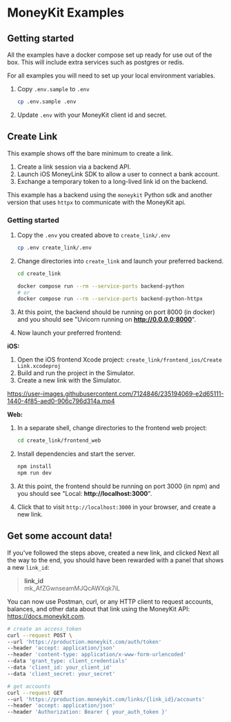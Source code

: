# MoneyKit Examples

## Getting started

All the examples have a docker compose set up ready for use out of the box. This will include extra services such as postgres or redis.

For all examples you will need to set up your local environment variables.

1. Copy `.env.sample` to `.env`

   ```sh
   cp .env.sample .env
   ```

2. Update `.env` with your MoneyKit client id and secret.

## Create Link

This example shows off the bare minimum to create a link.

1. Create a link session via a backend API.
2. Launch iOS MoneyLink SDK to allow a user to connect a bank account.
3. Exchange a temporary token to a long-lived link id on the backend.

This example has a backend using the `moneykit` Python sdk and another version that uses `httpx` to communicate with the MoneyKit api.

### Getting started

1. Copy the `.env` you created above to `create_link/.env`

   ```sh
   cp .env create_link/.env
   ```

2. Change directories into `create_link` and launch your preferred backend.

   ```sh
   cd create_link

   docker compose run --rm --service-ports backend-python
   # or
   docker compose run --rm --service-ports backend-python-httpx
   ```

3. At this point, the backend should be running on port 8000 (in docker) and you should see "Uvicorn running on **http://0.0.0.0:8000**".

4. Now launch your preferred frontend:

**iOS:**

1. Open the iOS frontend Xcode project: `create_link/frontend_ios/Create Link.xcodeproj`
2. Build and run the project in the Simulator.
3. Create a new link with the Simulator.

https://user-images.githubusercontent.com/7124846/235194069-e2d65111-1440-4f85-aed0-906c796d314a.mp4

**Web:**

1. In a separate shell, change directories to the frontend web project:

   ```sh
   cd create_link/frontend_web
   ```

2. Install dependencies and start the server.
   ```sh
   npm install
   npm run dev
   ```

3. At this point, the frontend should be running on port 3000 (in npm) and you should see "Local:  **http://localhost:3000**".

4. Click that to visit `http://localhost:3000` in your browser, and create a new link.

## Get some account data!

If you've followed the steps above, created a new link, and clicked Next all the way to the end, you should have been rewarded with a panel that shows a new `link_id`:

   > **link_id**<br>
   > mk_AfZGwnseamMJQcAWXqk7iL

You can now use Postman, curl, or any HTTP client to request accounts, balances, and other data about that link
using the MoneyKit API:  https://docs.moneykit.com.

   ```sh
   # create an access_token
   curl --request POST \
   --url 'https://production.moneykit.com/auth/token'
   --header 'accept: application/json'
   --header 'content-type: application/x-www-form-urlencoded'
   --data 'grant_type: client_credentials'
   --data 'client_id: your_client_id'
   --data 'client_secret: your_secret'

   # get accounts
   curl --request GET
   --url 'https://production.moneykit.com/links/{link_id}/accounts'
   --header 'accept: application/json'
   --header 'Authorization: Bearer { your_auth_token }'
   ```

